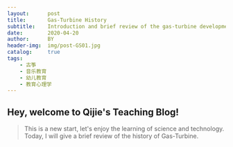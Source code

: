 ```yaml
---
layout:      post
title:       Gas-Turbine History
subtitle:    Introduction and brief review of the gas-turbine development
date:        2020-04-20
author:      BY
header-img:  img/post-GS01.jpg
catalog:     true
tags:
    - 古筝
    - 音乐教育
    - 幼儿教育
    - 教育心理学
---
```


## Hey, welcome to Qijie's Teaching Blog!
>This is a new start, let's enjoy the learning of science and technology.
>Today, I will give a brief review of the history of Gas-Turbine.

